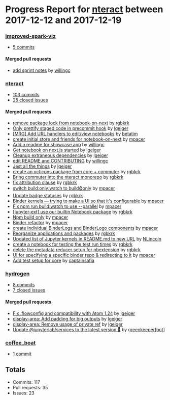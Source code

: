 # Progress Report for [nteract](https://github.com/nteract) between 2017-12-12 and 2017-12-19

### [improved-spark-viz](https://github.com/nteract/improved-spark-viz)
-  [5 commits](https://github.com/nteract/improved-spark-viz/compare/master@%7B1513065600%7D...master@%7B1513670400%7D)

#### Merged pull requests
- [add sprint notes](https://github.com/nteract/improved-spark-viz/pull/4) by [willingc](https://github.com/willingc)

### [nteract](https://github.com/nteract/nteract)
-  [103 commits](https://github.com/nteract/nteract/compare/master@%7B1513065600%7D...master@%7B1513670400%7D)
-  [25 closed issues](https://github.com/nteract/nteract/issues?utf8=%E2%9C%93&q=is%3Aissue%20closed%3A2017-12-12..2017-12-19)

#### Merged pull requests
- [remove package lock from notebook-on-next](https://github.com/nteract/nteract/pull/2175) by [rgbkrk](https://github.com/rgbkrk)
- [Only prettify staged code in precommit hook](https://github.com/nteract/nteract/pull/2174) by [lgeiger](https://github.com/lgeiger)
- [[MRG] Add URL handlers to edit/view notebooks](https://github.com/nteract/nteract/pull/2171) by [betatim](https://github.com/betatim)
- [create initial store and friends for notebook-on-next](https://github.com/nteract/nteract/pull/2170) by [mpacer](https://github.com/mpacer)
- [Add a readme for showcase app](https://github.com/nteract/nteract/pull/2168) by [willingc](https://github.com/willingc)
- [Get notebook on next.js started](https://github.com/nteract/nteract/pull/2167) by [lgeiger](https://github.com/lgeiger)
- [Cleanup extraneous dependencies](https://github.com/nteract/nteract/pull/2166) by [lgeiger](https://github.com/lgeiger)
- [edit README and CONTRIBUTING](https://github.com/nteract/nteract/pull/2165) by [willingc](https://github.com/willingc)
- [Jest all the things](https://github.com/nteract/nteract/pull/2164) by [lgeiger](https://github.com/lgeiger)
- [create an octicons package from core + commuter](https://github.com/nteract/nteract/pull/2163) by [rgbkrk](https://github.com/rgbkrk)
- [Bring commuter into the nteract monorepo](https://github.com/nteract/nteract/pull/2162) by [rgbkrk](https://github.com/rgbkrk)
- [fix attribution clause](https://github.com/nteract/nteract/pull/2161) by [rgbkrk](https://github.com/rgbkrk)
- [switch build:only:watch to build:watch:only](https://github.com/nteract/nteract/pull/2159) by [mpacer](https://github.com/mpacer)
- [Update badge statuses](https://github.com/nteract/nteract/pull/2158) by [rgbkrk](https://github.com/rgbkrk)
- [Binder kernels — trying to make a UI so that it's configurable](https://github.com/nteract/nteract/pull/2157) by [mpacer](https://github.com/mpacer)
- [Fix npm run build:watch to use --parallel](https://github.com/nteract/nteract/pull/2154) by [mpacer](https://github.com/mpacer)
- [[jupyter-ext] use our builtin Notebook package](https://github.com/nteract/nteract/pull/2153) by [rgbkrk](https://github.com/rgbkrk)
- [Npm build only](https://github.com/nteract/nteract/pull/2152) by [mpacer](https://github.com/mpacer)
- [Binder refactor](https://github.com/nteract/nteract/pull/2151) by [mpacer](https://github.com/mpacer)
- [create individual BinderLogs and BinderLogo components](https://github.com/nteract/nteract/pull/2150) by [mpacer](https://github.com/mpacer)
- [Reorganize applications and packages](https://github.com/nteract/nteract/pull/2149) by [rgbkrk](https://github.com/rgbkrk)
- [Updated list of Jupyter kernels in README.md to new URL](https://github.com/nteract/nteract/pull/2148) by [NLincoln](https://github.com/NLincoln)
- [create a notebook for testing the test run times](https://github.com/nteract/nteract/pull/2145) by [rgbkrk](https://github.com/rgbkrk)
- [delete the metadata reducer setup for nbextension](https://github.com/nteract/nteract/pull/2142) by [rgbkrk](https://github.com/rgbkrk)
- [UI for specifying a specific binder repo & redirecting to it](https://github.com/nteract/nteract/pull/2141) by [mpacer](https://github.com/mpacer)
- [Add test setup for core](https://github.com/nteract/nteract/pull/2098) by [captainsafia](https://github.com/captainsafia)

### [hydrogen](https://github.com/nteract/hydrogen)
-  [8 commits](https://github.com/nteract/hydrogen/compare/master@%7B1513065600%7D...master@%7B1513670400%7D)
-  [7 closed issues](https://github.com/nteract/hydrogen/issues?utf8=%E2%9C%93&q=is%3Aissue%20closed%3A2017-12-12..2017-12-19)

#### Merged pull requests
- [Fix .flowconfig and compatibility with Atom 1.24](https://github.com/nteract/hydrogen/pull/1147) by [lgeiger](https://github.com/lgeiger)
- [display-area: Add padding for big outputs](https://github.com/nteract/hydrogen/pull/1144) by [lgeiger](https://github.com/lgeiger)
- [display-area: Remove usage of private ref](https://github.com/nteract/hydrogen/pull/1143) by [lgeiger](https://github.com/lgeiger)
- [Update @jupyterlab/services to the latest version 🚀](https://github.com/nteract/hydrogen/pull/1132) by [greenkeeper[bot]](https://github.com/apps/greenkeeper)

### [coffee_boat](https://github.com/nteract/coffee_boat)
-  [1 commit](https://github.com/nteract/coffee_boat/compare/master@%7B1513065600%7D...master@%7B1513670400%7D)

## Totals
- Commits: 117
- Pull requests: 35
- Issues: 23
